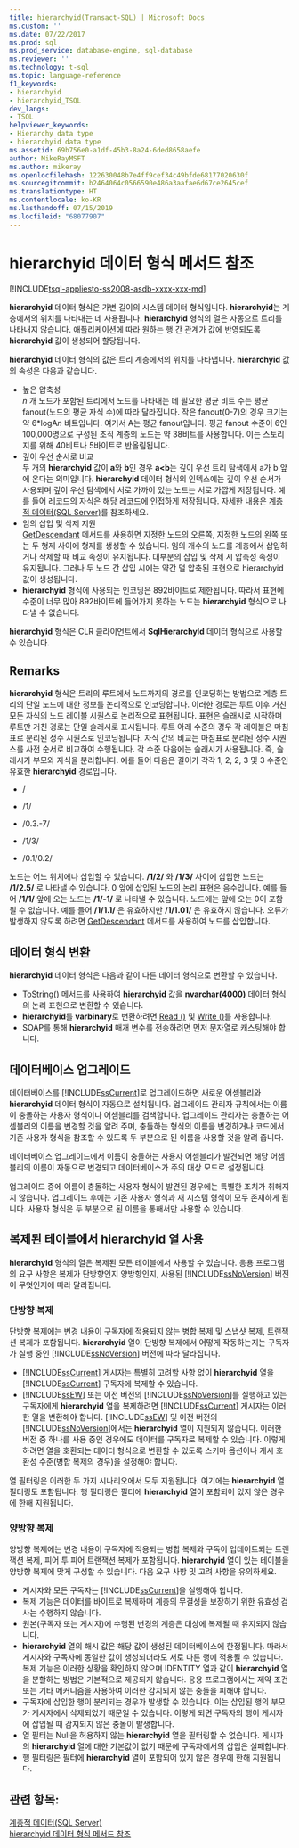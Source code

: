```yaml
---
title: hierarchyid(Transact-SQL) | Microsoft Docs
ms.custom: ''
ms.date: 07/22/2017
ms.prod: sql
ms.prod_service: database-engine, sql-database
ms.reviewer: ''
ms.technology: t-sql
ms.topic: language-reference
f1_keywords:
- hierarchyid
- hierarchyid_TSQL
dev_langs:
- TSQL
helpviewer_keywords:
- Hierarchy data type
- hierarchyid data type
ms.assetid: 69b756e0-a1df-45b3-8a24-6ded8658aefe
author: MikeRayMSFT
ms.author: mikeray
ms.openlocfilehash: 122630048b7e4ff9cef34c49bfde68177020630f
ms.sourcegitcommit: b2464064c0566590e486a3aafae6d67ce2645cef
ms.translationtype: HT
ms.contentlocale: ko-KR
ms.lasthandoff: 07/15/2019
ms.locfileid: "68077907"
---
```

# <a name="hierarchyid-data-type-method-reference"></a>hierarchyid 데이터 형식 메서드 참조
[!INCLUDE[tsql-appliesto-ss2008-asdb-xxxx-xxx-md](../../includes/tsql-appliesto-ss2008-asdb-xxxx-xxx-md.md)]

**hierarchyid** 데이터 형식은 가변 길이의 시스템 데이터 형식입니다. **hierarchyid**는 계층에서의 위치를 나타내는 데 사용됩니다. **hierarchyid** 형식의 열은 자동으로 트리를 나타내지 않습니다. 애플리케이션에 따라 원하는 행 간 관계가 값에 반영되도록 **hierarchyid** 값이 생성되어 할당됩니다.
  
**hierarchyid** 데이터 형식의 값은 트리 계층에서의 위치를 나타냅니다. **hierarchyid** 값의 속성은 다음과 같습니다.
  
-   높은 압축성  
     *n* 개 노드가 포함된 트리에서 노드를 나타내는 데 필요한 평균 비트 수는 평균 fanout(노드의 평균 자식 수)에 따라 달라집니다. 작은 fanout(0-7)의 경우 크기는 약 6\*logA*n* 비트입니다. 여기서 A는 평균 fanout입니다. 평균 fanout 수준이 6인 100,000명으로 구성된 조직 계층의 노드는 약 38비트를 사용합니다. 이는 스토리지를 위해 40비트나 5바이트로 반올림됩니다.  
-   깊이 우선 순서로 비교  
     두 개의 **hierarchyid** 값이 **a**와 **b**인 경우 **a<b**는 깊이 우선 트리 탐색에서 a가 b 앞에 온다는 의미입니다. **hierarchyid** 데이터 형식의 인덱스에는 깊이 우선 순서가 사용되며 깊이 우선 탐색에서 서로 가까이 있는 노드는 서로 가깝게 저장됩니다. 예를 들어 레코드의 자식은 해당 레코드에 인접하게 저장됩니다. 자세한 내용은 [계층적 데이터&#40;SQL Server&#41;](../../relational-databases/hierarchical-data-sql-server.md)를 참조하세요.  
-   임의 삽입 및 삭제 지원  
     [GetDescendant](../../t-sql/data-types/getdescendant-database-engine.md) 메서드를 사용하면 지정한 노드의 오른쪽, 지정한 노드의 왼쪽 또는 두 형제 사이에 형제를 생성할 수 있습니다. 임의 개수의 노드를 계층에서 삽입하거나 삭제할 때 비교 속성이 유지됩니다. 대부분의 삽입 및 삭제 시 압축성 속성이 유지됩니다. 그러나 두 노드 간 삽입 시에는 약간 덜 압축된 표현으로 hierarchyid 값이 생성됩니다.  
-   **hierarchyid** 형식에 사용되는 인코딩은 892바이트로 제한됩니다. 따라서 표현에 수준이 너무 많아 892바이트에 들어가지 못하는 노드는 **hierarchyid** 형식으로 나타낼 수 없습니다.  
  
**hierarchyid** 형식은 CLR 클라이언트에서 **SqlHierarchyId** 데이터 형식으로 사용할 수 있습니다.
  
## <a name="remarks"></a>Remarks  
**hierarchyid** 형식은 트리의 루트에서 노드까지의 경로를 인코딩하는 방법으로 계층 트리의 단일 노드에 대한 정보를 논리적으로 인코딩합니다. 이러한 경로는 루트 이후 거친 모든 자식의 노드 레이블 시퀀스로 논리적으로 표현됩니다. 표현은 슬래시로 시작하며 루트만 거친 경로는 단일 슬래시로 표시됩니다. 루트 아래 수준의 경우 각 레이블은 마침표로 분리된 정수 시퀀스로 인코딩됩니다. 자식 간의 비교는 마침표로 분리된 정수 시퀀스를 사전 순서로 비교하여 수행됩니다. 각 수준 다음에는 슬래시가 사용됩니다. 즉, 슬래시가 부모와 자식을 분리합니다. 예를 들어 다음은 길이가 각각 1, 2, 2, 3 및 3 수준인 유효한 **hierarchyid** 경로입니다.
  
-   /  
  
-   /1/  
  
-   /0.3.-7/  
  
-   /1/3/  
  
-   /0.1/0.2/  
  
노드는 어느 위치에나 삽입할 수 있습니다. **/1/2/** 와 **/1/3/** 사이에 삽입한 노드는 **/1/2.5/** 로 나타낼 수 있습니다. 0 앞에 삽입된 노드의 논리 표현은 음수입니다. 예를 들어 **/1/1/** 앞에 오는 노드는 **/1/-1/** 로 나타낼 수 있습니다. 노드에는 앞에 오는 0이 포함될 수 없습니다. 예를 들어 **/1/1.1/** 은 유효하지만 **/1/1.01/** 은 유효하지 않습니다. 오류가 발생하지 않도록 하려면 [GetDescendant](../../t-sql/data-types/getdescendant-database-engine.md) 메서드를 사용하여 노드를 삽입합니다.
  
## <a name="data-type-conversion"></a>데이터 형식 변환
**hierarchyid** 데이터 형식은 다음과 같이 다른 데이터 형식으로 변환할 수 있습니다.
-   [ToString()](../../t-sql/data-types/tostring-database-engine.md) 메서드를 사용하여 **hierarchyid** 값을 **nvarchar(4000)** 데이터 형식의 논리 표현으로 변환할 수 있습니다.  
-   **hierarchyid**를 **varbinary**로 변환하려면 [Read ()](../../t-sql/data-types/read-database-engine.md) 및 [Write ()](../../t-sql/data-types/write-database-engine.md)를 사용합니다.  
-   SOAP를 통해 **hierarchyid** 매개 변수를 전송하려면 먼저 문자열로 캐스팅해야 합니다.  
  
## <a name="upgrading-databases"></a>데이터베이스 업그레이드
데이터베이스를 [!INCLUDE[ssCurrent](../../includes/sscurrent-md.md)]로 업그레이드하면 새로운 어셈블리와 **hierarchyid** 데이터 형식이 자동으로 설치됩니다. 업그레이드 관리자 규칙에서는 이름이 충돌하는 사용자 형식이나 어셈블리를 검색합니다. 업그레이드 관리자는 충돌하는 어셈블리의 이름을 변경할 것을 알려 주며, 충돌하는 형식의 이름을 변경하거나 코드에서 기존 사용자 형식을 참조할 수 있도록 두 부분으로 된 이름을 사용할 것을 알려 줍니다.
  
데이터베이스 업그레이드에서 이름이 충돌하는 사용자 어셈블리가 발견되면 해당 어셈블리의 이름이 자동으로 변경되고 데이터베이스가 주의 대상 모드로 설정됩니다.
  
업그레이드 중에 이름이 충돌하는 사용자 형식이 발견된 경우에는 특별한 조치가 취해지지 않습니다. 업그레이드 후에는 기존 사용자 형식과 새 시스템 형식이 모두 존재하게 됩니다. 사용자 형식은 두 부분으로 된 이름을 통해서만 사용할 수 있습니다.
  
## <a name="using-hierarchyid-columns-in-replicated-tables"></a>복제된 테이블에서 hierarchyid 열 사용
**hierarchyid** 형식의 열은 복제된 모든 테이블에서 사용할 수 있습니다. 응용 프로그램의 요구 사항은 복제가 단방향인지 양방향인지, 사용된 [!INCLUDE[ssNoVersion](../../includes/ssnoversion-md.md)] 버전이 무엇인지에 따라 달라집니다.
  
### <a name="one-directional-replication"></a>단방향 복제
단방향 복제에는 변경 내용이 구독자에 적용되지 않는 병합 복제 및 스냅샷 복제, 트랜잭션 복제가 포함됩니다. **hierarchyid** 열이 단방향 복제에서 어떻게 작동하는지는 구독자가 실행 중인 [!INCLUDE[ssNoVersion](../../includes/ssnoversion-md.md)] 버전에 따라 달라집니다.
-   [!INCLUDE[ssCurrent](../../includes/sscurrent-md.md)] 게시자는 특별히 고려할 사항 없이 **hierarchyid** 열을 [!INCLUDE[ssCurrent](../../includes/sscurrent-md.md)] 구독자에 복제할 수 있습니다.  
-   [!INCLUDE[ssEW](../../includes/ssew-md.md)] 또는 이전 버전의 [!INCLUDE[ssNoVersion](../../includes/ssnoversion-md.md)]를 실행하고 있는 구독자에게 **hierarchyid** 열을 복제하려면 [!INCLUDE[ssCurrent](../../includes/sscurrent-md.md)] 게시자는 이러한 열을 변환해야 합니다. [!INCLUDE[ssEW](../../includes/ssew-md.md)] 및 이전 버전의 [!INCLUDE[ssNoVersion](../../includes/ssnoversion-md.md)]에서는 **hierarchyid** 열이 지원되지 않습니다. 이러한 버전 중 하나를 사용 중인 경우에도 데이터를 구독자로 복제할 수 있습니다. 이렇게 하려면 열을 호환되는 데이터 형식으로 변환할 수 있도록 스키마 옵션이나 게시 호환성 수준(병합 복제의 경우)을 설정해야 합니다.  
  
열 필터링은 이러한 두 가지 시나리오에서 모두 지원됩니다. 여기에는 **hierarchyid** 열 필터링도 포함됩니다. 행 필터링은 필터에 **hierarchyid** 열이 포함되어 있지 않은 경우에 한해 지원됩니다.
  
### <a name="bi-directional-replication"></a>양방향 복제
양방향 복제에는 변경 내용이 구독자에 적용되는 병합 복제와 구독이 업데이트되는 트랜잭션 복제, 피어 투 피어 트랜잭션 복제가 포함됩니다. **hierarchyid** 열이 있는 테이블을 양방향 복제에 맞게 구성할 수 있습니다. 다음 요구 사항 및 고려 사항을 유의하세요.
-   게시자와 모든 구독자는 [!INCLUDE[ssCurrent](../../includes/sscurrent-md.md)]을 실행해야 합니다.  
-   복제 기능은 데이터를 바이트로 복제하며 계층의 무결성을 보장하기 위한 유효성 검사는 수행하지 않습니다.  
-   원본(구독자 또는 게시자)에 수행된 변경의 계층은 대상에 복제될 때 유지되지 않습니다.  
-   **hierarchyid** 열의 해시 값은 해당 값이 생성된 데이터베이스에 한정됩니다. 따라서 게시자와 구독자에 동일한 값이 생성되더라도 서로 다른 행에 적용될 수 있습니다. 복제 기능은 이러한 상황을 확인하지 않으며 IDENTITY 열과 같이 **hierarchyid** 열을 분할하는 방법은 기본적으로 제공되지 않습니다. 응용 프로그램에서는 제약 조건 또는 기타 메커니즘을 사용하여 이러한 감지되지 않는 충돌을 피해야 합니다.  
-   구독자에 삽입한 행이 분리되는 경우가 발생할 수 있습니다. 이는 삽입된 행의 부모가 게시자에서 삭제되었기 때문일 수 있습니다. 이렇게 되면 구독자의 행이 게시자에 삽입될 때 감지되지 않은 충돌이 발생합니다.  
-   열 필터는 Null을 허용하지 않는 **hierarchyid** 열을 필터링할 수 없습니다. 게시자의 **hierarchyid** 열에 대한 기본값이 없기 때문에 구독자에서의 삽입은 실패합니다.  
-   행 필터링은 필터에 **hierarchyid** 열이 포함되어 있지 않은 경우에 한해 지원됩니다.  
  
## <a name="see-also"></a>관련 항목:
[계층적 데이터&#40;SQL Server&#41;](../../relational-databases/hierarchical-data-sql-server.md)  
[hierarchyid 데이터 형식 메서드 참조](https://msdn.microsoft.com/library/01a050f5-7580-4d5f-807c-7f11423cbb06)
  
  
